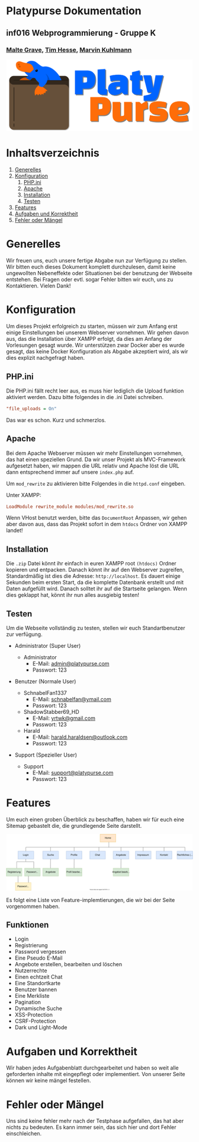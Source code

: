 # Platypurse Dokumentation
## inf016 Webprogrammierung - Gruppe K
### [Malte Grave](https://github.com/daylien), [Tim Hesse](https://github.com/derPiepmatz), [Marvin Kuhlmann](https://github.com/ceitcher)

![Logo](public/assets/logo/png/logo_text.png)



# Inhaltsverzeichnis
1. [Generelles](#generelles)
2. [Konfiguration](#konfiguration)
    1. [PHP.ini](#phpini)
    2. [Apache](#apache)
    3. [Installation](#installation)
    4. [Testen](#testen)
3. [Features](#features)
4. [Aufgaben und Korrektheit](#aufgaben-und-korrektheit)
5. [Fehler oder Mängel](#fehler-oder-mngel)


# Generelles

Wir freuen uns, euch unsere fertige Abgabe nun zur Verfügung zu stellen. Wir bitten euch dieses Dokument komplett durchzulesen, damit keine ungewollten Nebeneffekte oder Situationen
bei der benutzung der Webseite entstehen. Bei Fragen oder evtl. sogar Fehler bitten wir euch, uns zu Kontaktieren. Vielen Dank!



# Konfiguration

Um dieses Projekt erfolgreich zu starten, müssen wir zum Anfang erst einige Einstellungen bei unserem Webserver vornehmen.
Wir gehen davon aus, das die Installation über XAMPP erfolgt, da dies am Anfang der Vorlesungen gesagt wurde. Wir unterstützen zwar Docker aber
es wurde gesagt, das keine Docker Konfiguration als Abgabe akzeptiert wird, als wir dies explizit nachgefragt haben.

## PHP.ini

Die PHP.ini fällt recht leer aus, es muss hier lediglich die Upload funktion aktiviert werden. Dazu bitte folgendes in die .ini Datei schreiben.
````ini
"file_uploads = On"
````
Das war es schon. Kurz und schmerzlos.

## Apache

Bei dem Apache Webserver müssen wir mehr Einstellungen vornehmen, das hat einen speziellen Grund. Da wir unser Projekt als MVC-Framework aufgesetzt haben, wir mappen die URL relativ und 
Apache löst die URL dann entsprechend
immer auf unsere ``index.php`` auf.

Um ``mod_rewrite`` zu aktivieren bitte Folgendes in die ``httpd.conf`` eingeben.


Unter XAMPP:
````ini
LoadModule rewrite_module modules/mod_rewrite.so
````

Wenn VHost benutzt werden, bitte das ``DocumentRoot`` Anpassen, wir gehen aber davon aus, dass das Projekt sofort in dem ``htdocs`` Ordner von XAMPP landet!


## Installation

Die ``.zip`` Datei könnt ihr einfach in euren XAMPP root ``(htdocs)`` Ordner kopieren und entpacken. Danach könnt ihr auf den Webserver zugreifen, Standardmäßig ist dies die Adresse: ``http://localhost``. Es dauert einige Sekunden beim ersten Start, da die
komplette Datenbank erstellt und mit Daten aufgefüllt wird. Danach solltet ihr auf die Startseite gelangen. Wenn dies geklappt hat, könnt ihr nun alles ausgiebig testen!

## Testen

Um die Webseite vollständig zu testen, stellen wir euch Standartbenutzer zur verfügung.

* Administrator (Super User)
  * Administrator
    * E-Mail: admin@platypurse.com
    * Passwort: 123

* Benutzer (Normale User)
  * SchnabelFan1337
    * E-Mail: schnabelfan@ymail.com
    * Passwort: 123
  * ShadowStabber69_HD
    * E-Mail: yrtwk@gmail.com
    * Passwort: 123
  * Harald
    * E-Mail: harald.haraldsen@outlook.com
    * Passwort: 123

* Support (Spezieller User)
  * Support
    * E-Mail: support@platypurse.com
    * Passwort: 123


# Features

Um euch einen groben Überblick zu beschaffen, haben wir für euch eine Sitemap gebastelt die, die grundlegende Seite darstellt.

![Sitemap](docs/readme/sitemap.svg)

Es folgt eine Liste von Feature-implemtierungen, die wir bei der Seite vorgenommen haben.

## Funktionen

* Login
* Registrierung
* Password vergessen
* Eine Pseudo E-Mail
* Angebote erstellen, bearbeiten und löschen
* Nutzerrechte
* Einen echtzeit Chat
* Eine Standortkarte
* Benutzer bannen
* Eine Merkliste
* Pagination
* Dynamische Suche
* XSS-Protection
* CSRF-Protection
* Dark und Light-Mode


# Aufgaben und Korrektheit

Wir haben jedes Aufgabenblatt durchgearbeitet und haben so weit alle geforderten inhalte mit eingepflegt oder implementiert.
Von unserer Seite können wir keine mängel festellen. 

# Fehler oder Mängel

Uns sind keine fehler mehr nach der Testphase aufgefallen, das hat aber nichts zu bedeuten. Es kann immer sein, das sich hier und dort Fehler einschleichen.

